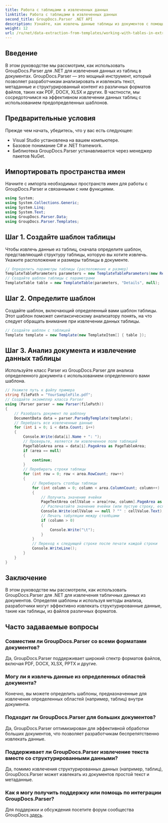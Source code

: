 ```yaml
---
title: Работа с таблицами в извлеченных данных
linktitle: Работа с таблицами в извлеченных данных
second_title: GroupDocs.Parser .NET API
description: Узнайте, как извлечь данные таблицы из документов с помощью GroupDocs.Parser для .NET. Эффективно анализируйте структурированный контент с помощью предопределенных шаблонов.
weight: 12
url: /ru/net/data-extraction-from-templates/working-with-tables-in-extracted-data/
---
```

## Введение
В этом руководстве мы рассмотрим, как использовать GroupDocs.Parser для .NET для извлечения данных из таблиц в документах. GroupDocs.Parser — это мощный инструмент, который позволяет разработчикам анализировать и извлекать текст, метаданные и структурированный контент из различных форматов файлов, таких как PDF, DOCX, XLSX и других. В частности, мы сосредоточимся на эффективном извлечении данных таблиц с использованием предопределенных шаблонов.
## Предварительные условия
Прежде чем начать, убедитесь, что у вас есть следующее:
- Visual Studio установлена на вашем компьютере.
- Базовое понимание C# и .NET framework.
- Библиотека GroupDocs.Parser устанавливается через менеджер пакетов NuGet.

## Импортировать пространства имен
Начните с импорта необходимых пространств имен для работы с GroupDocs.Parser и связанными с ним функциями.
```csharp
using System;
using System.Collections.Generic;
using System.Linq;
using System.Text;
using GroupDocs.Parser.Data;
using GroupDocs.Parser.Templates;
```
## Шаг 1. Создайте шаблон таблицы
Чтобы извлечь данные из таблиц, сначала определите шаблон, представляющий структуру таблицы, которую вы хотите извлечь. Укажите расположение и размеры таблицы в документе.
```csharp
// Определить параметры таблицы (расположение и размер)
TemplateTableParameters parameters = new TemplateTableParameters(new Rectangle(new Point(35, 320), new Size(530, 55)), null);
// Создайте шаблон таблицы с параметрами
TemplateTable table = new TemplateTable(parameters, "Details", null);
```
## Шаг 2. Определите шаблон
Создайте шаблон, включающий определенный вами шаблон таблицы. Этот шаблон поможет синтаксическому анализатору понять, на что следует обращать внимание при извлечении данных таблицы.
```csharp
// Создайте шаблон с таблицей
Template template = new Template(new TemplateItem[] { table });
```
## Шаг 3. Анализ документа и извлечение данных таблицы
Используйте класс Parser из GroupDocs.Parser для анализа определенного документа с использованием определенного вами шаблона.
```csharp
// Укажите путь к файлу примера
string filePath = "YourSampleFile.pdf";
// Создайте экземпляр класса Parser
using (Parser parser = new Parser(filePath))
{
    // Разобрать документ по шаблону
    DocumentData data = parser.ParseByTemplate(template);
    // Перебрать все извлеченные данные
    for (int i = 0; i < data.Count; i++)
    {
        Console.Write(data[i].Name + ": ");
        // Проверьте, является ли извлеченное поле таблицей
        PageTableArea area = data[i].PageArea as PageTableArea;
        if (area == null)
        {
            continue;
        }
        // Перебирать строки таблицы
        for (int row = 0; row < area.RowCount; row++)
        {
            // Перебирать столбцы таблицы
            for (int column = 0; column < area.ColumnCount; column++)
            {
                // Получить значение ячейки
                PageTextArea cellValue = area[row, column].PageArea as PageTextArea;
                // Распечатайте значение ячейки (или пустую строку, если значение равно нулю)
                Console.Write(cellValue == null ? "" : cellValue.Text);
                // Печать табуляции между столбцами
                if (column > 0)
                {
                    Console.Write("\t");
                }
            }
            // Переход к следующей строке после печати каждой строки
            Console.WriteLine();
        }
    }
}
```

## Заключение
В этом руководстве мы рассмотрели, как использовать GroupDocs.Parser для .NET для извлечения табличных данных из документов. Определяя шаблоны и используя методы анализа, разработчики могут эффективно извлекать структурированные данные, такие как таблицы, из файлов различных форматов.

## Часто задаваемые вопросы
### Совместим ли GroupDocs.Parser со всеми форматами документов?
Да, GroupDocs.Parser поддерживает широкий спектр форматов файлов, включая PDF, DOCX, XLSX, PPTX и другие.
### Могу ли я извлечь данные из определенных областей документа?
Конечно, вы можете определить шаблоны, предназначенные для извлечения определенных областей (например, таблиц) внутри документа.
### Подходит ли GroupDocs.Parser для больших документов?
Да, GroupDocs.Parser оптимизирован для эффективной обработки больших документов, что позволяет разработчикам беспрепятственно извлекать данные.
### Поддерживает ли GroupDocs.Parser извлечение текста вместе со структурированными данными?
Да, помимо извлечения структурированных данных (например, таблиц), GroupDocs.Parser может извлекать из документов простой текст и метаданные.
### Как я могу получить поддержку или помощь по интеграции GroupDocs.Parser?
 Для поддержки и обсуждения посетите форум сообщества GroupDocs.[здесь](https://forum.groupdocs.com/c/parser/17).